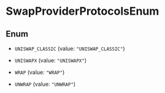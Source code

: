 

# SwapProviderProtocolsEnum

## Enum


* `UNISWAP_CLASSIC` (value: `"UNISWAP_CLASSIC"`)

* `UNISWAPX` (value: `"UNISWAPX"`)

* `WRAP` (value: `"WRAP"`)

* `UNWRAP` (value: `"UNWRAP"`)



